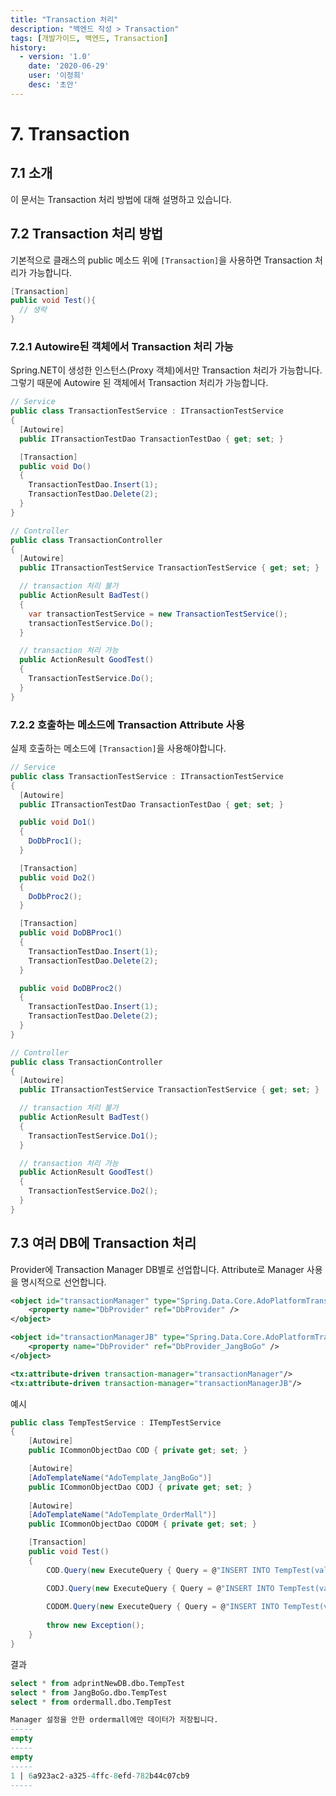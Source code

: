 ```yaml
---
title: "Transaction 처리"
description: "백엔드 작성 > Transaction"
tags: [개발가이드, 백엔드, Transaction]
history:
  - version: '1.0'
    date: '2020-06-29'
    user: '이정희'
    desc: '초안'
---
```

# 7. Transaction

## 7.1 소개

이 문서는 Transaction 처리 방법에 대해 설명하고 있습니다.

## 7.2 Transaction 처리 방법

기본적으로 클래스의 public 메소드 위에 `[Transaction]`을 사용하면 Transaction 처리가 가능합니다.

```cs
[Transaction]
public void Test(){
  // 생략
}
```

### 7.2.1 Autowire된 객체에서 Transaction 처리 가능

Spring.NET이 생성한 인스턴스(Proxy 객체)에서만 Transaction 처리가 가능합니다. 
그렇기 때문에 Autowire 된 객체에서 Transaction 처리가 가능합니다.

```cs
// Service 
public class TransactionTestService : ITransactionTestService
{
  [Autowire]    
  public ITransactionTestDao TransactionTestDao { get; set; }

  [Transaction]
  public void Do()
  {
    TransactionTestDao.Insert(1);
    TransactionTestDao.Delete(2);
  }
}
```

```cs
// Controller
public class TransactionController
{
  [Autowire]
  public ITransactionTestService TransactionTestService { get; set; }

  // transaction 처리 불가
  public ActionResult BadTest()
  {
    var transactionTestService = new TransactionTestService();
    transactionTestService.Do();
  }

  // transaction 처리 가능
  public ActionResult GoodTest()
  { 
    TransactionTestService.Do();
  }
}
```

### 7.2.2 호출하는 메소드에 Transaction Attribute 사용

실제 호출하는 메소드에 `[Transaction]`을 사용해야합니다.

```cs
// Service 
public class TransactionTestService : ITransactionTestService
{
  [Autowire]    
  public ITransactionTestDao TransactionTestDao { get; set; }

  public void Do1()
  {
    DoDbProc1();
  }

  [Transaction]
  public void Do2()
  {
    DoDbProc2();
  }

  [Transaction]
  public void DoDBProc1()
  {
    TransactionTestDao.Insert(1);
    TransactionTestDao.Delete(2);
  }

  public void DoDBProc2()
  {
    TransactionTestDao.Insert(1);
    TransactionTestDao.Delete(2);
  }
}
```

```cs
// Controller
public class TransactionController
{
  [Autowire]
  public ITransactionTestService TransactionTestService { get; set; }

  // transaction 처리 불가
  public ActionResult BadTest()
  {
    TransactionTestService.Do1();
  }

  // transaction 처리 가능
  public ActionResult GoodTest()
  { 
    TransactionTestService.Do2();
  }
}
```

## 7.3 여러 DB에 Transaction 처리

Provider에 Transaction Manager DB별로 선업합니다.
Attribute로 Manager 사용을 명시적으로 선언합니다.

```xml
<object id="transactionManager" type="Spring.Data.Core.AdoPlatformTransactionManager, Spring.Data">
    <property name="DbProvider" ref="DbProvider" />
</object>

<object id="transactionManagerJB" type="Spring.Data.Core.AdoPlatformTransactionManager, Spring.Data">
    <property name="DbProvider" ref="DbProvider_JangBoGo" />
</object>

<tx:attribute-driven transaction-manager="transactionManager"/>
<tx:attribute-driven transaction-manager="transactionManagerJB"/>
```

예시

```cs
public class TempTestService : ITempTestService
{
    [Autowire]
    public ICommonObjectDao COD { private get; set; }

    [Autowire]
    [AdoTemplateName("AdoTemplate_JangBoGo")]
    public ICommonObjectDao CODJ { private get; set; }
    
    [Autowire]
    [AdoTemplateName("AdoTemplate_OrderMall")]
    public ICommonObjectDao CODOM { private get; set; }

    [Transaction]
    public void Test()
    {
        COD.Query(new ExecuteQuery { Query = @"INSERT INTO TempTest(val) values (@val)", DbParam = new { val = Guid.NewGuid().ToString() } });

        CODJ.Query(new ExecuteQuery { Query = @"INSERT INTO TempTest(val) values (@val)", DbParam = new { val = Guid.NewGuid().ToString() } });
        
        CODOM.Query(new ExecuteQuery { Query = @"INSERT INTO TempTest(val) values (@val)", DbParam = new { val = Guid.NewGuid().ToString() } });
        
        throw new Exception();
    }
}
```

결과

```sql
select * from adprintNewDB.dbo.TempTest
select * from JangBoGo.dbo.TempTest
select * from ordermall.dbo.TempTest

Manager 설정을 안한 ordermall에만 데이터가 저장됩니다.
-----
empty
-----
empty
-----
1 | 6a923ac2-a325-4ffc-8efd-782b44c07cb9
-----
```